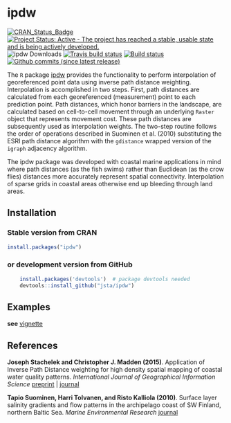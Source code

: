 
# ipdw

[![CRAN\_Status\_Badge](https://www.r-pkg.org/badges/version/ipdw)](https://cran.r-project.org/package=ipdw)
[![Project Status: Active - The project has reached a stable, usable
state and is being actively
developed.](http://www.repostatus.org/badges/latest/active.svg)](http://www.repostatus.org/#active)
![ipdw Downloads](http://cranlogs.r-pkg.org/badges/ipdw) [![Travis build
status](https://travis-ci.org/jsta/ipdw.svg?branch=master)](https://travis-ci.org/jsta/ipdw)
[![Build
status](https://ci.appveyor.com/api/projects/status/5vb8krkx50r1qhbp?svg=true)](https://ci.appveyor.com/project/jsta/ipdw)
[![Github commits (since latest
release)](https://img.shields.io/github/commits-since/jsta/ipdw/latest.svg)]()

The `R` package
[ipdw](http://jsta.github.io/public/stachmadden2015am.pdf) provides the
functionality to perform interpolation of georeferenced point data using
inverse path distance weighting. Interpolation is accomplished in two
steps. First, path distances are calculated from each georeferenced
(measurement) point to each prediction point. Path distances, which
honor barriers in the landscape, are calculated based on cell-to-cell
movement through an underlying `Raster` object that represents movement
cost. These path distances are subsequently used as interpolation
weights. The two-step routine follows the order of operations described
in Suominen et al. (2010) substituting the ESRI path distance algorithm
with the `gdistance` wrapped version of the `igraph` adjacency
algorithm.

The ipdw package was developed with coastal marine applications in mind
where path distances (as the fish swims) rather than Euclidean (as the
crow flies) distances more accurately represent spatial connectivity.
Interpolation of sparse grids in coastal areas otherwise end up bleeding
through land areas.

## Installation

### Stable version from CRAN

``` r
install.packages("ipdw")
```

### or development version from GitHub

``` r
    install.packages('devtools')  # package devtools needed
    devtools::install_github("jsta/ipdw")
```

## Examples

**see** [vignette](https://jsta.github.com/ipdw/articles)

## References

**Joseph Stachelek and Christopher J. Madden (2015)**. Application of
Inverse Path Distance weighting for high density spatial mapping of
coastal water quality patterns. *International Journal of Geographical
Information Science*
[preprint](http://jsta.github.io/public/stachmadden2015am.pdf) |
[journal](http://dx.doi.org/10.1080/13658816.2015.1018833)

**Tapio Suominen, Harri Tolvanen, and Risto Kalliola (2010)**. Surface
layer salinity gradients and flow patterns in the archipelago coast of
SW Finland, northern Baltic Sea. *Marine Environmental Research*
[journal](http://dx.doi.org/10.1016/j.marenvres.2009.10.009)
